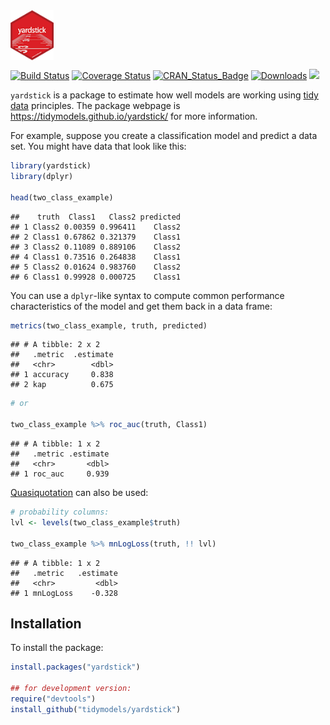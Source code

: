 
<img src="yardstick_hex_thumb.png" align="center" height = "80px" align = "middle"/>

[![Build
Status](https://travis-ci.org/tidymodels/yardstick.svg?branch=master)](https://travis-ci.org/tidymodels/yardstick)
[![Coverage
Status](https://img.shields.io/codecov/c/github/tidymodels/yardstick/master.svg)](https://codecov.io/github/tidymodels/yardstick?branch=master)
[![CRAN\_Status\_Badge](http://www.r-pkg.org/badges/version/yardstick)](http://cran.rstudio.com/package=yardstick)
[![Downloads](http://cranlogs.r-pkg.org/badges/yardstick)](http://cran.rstudio.com/package=yardstick)
![](https://img.shields.io/badge/lifecycle-maturing-blue.svg)

`yardstick` is a package to estimate how well models are working using
[tidy data](https://www.jstatsoft.org/article/view/v059i10) principles.
The package webpage is <https://tidymodels.github.io/yardstick/> for
more information.

For example, suppose you create a classification model and predict a
data set. You might have data that look like this:

``` r
library(yardstick)
library(dplyr)

head(two_class_example)
```

    ##    truth  Class1   Class2 predicted
    ## 1 Class2 0.00359 0.996411    Class2
    ## 2 Class1 0.67862 0.321379    Class1
    ## 3 Class2 0.11089 0.889106    Class2
    ## 4 Class1 0.73516 0.264838    Class1
    ## 5 Class2 0.01624 0.983760    Class2
    ## 6 Class1 0.99928 0.000725    Class1

You can use a `dplyr`-like syntax to compute common performance
characteristics of the model and get them back in a data frame:

``` r
metrics(two_class_example, truth, predicted)
```

    ## # A tibble: 2 x 2
    ##   .metric  .estimate
    ##   <chr>        <dbl>
    ## 1 accuracy     0.838
    ## 2 kap          0.675

``` r
# or 

two_class_example %>% roc_auc(truth, Class1)
```

    ## # A tibble: 1 x 2
    ##   .metric .estimate
    ##   <chr>       <dbl>
    ## 1 roc_auc     0.939

[Quasiquotation](http://rlang.tidyverse.org/reference/quasiquotation.html)
can also be used:

``` r
# probability columns:
lvl <- levels(two_class_example$truth)

two_class_example %>% mnLogLoss(truth, !! lvl)
```

    ## # A tibble: 1 x 2
    ##   .metric   .estimate
    ##   <chr>         <dbl>
    ## 1 mnLogLoss    -0.328

## Installation

To install the package:

``` r
install.packages("yardstick")

## for development version:
require("devtools")
install_github("tidymodels/yardstick")
```
